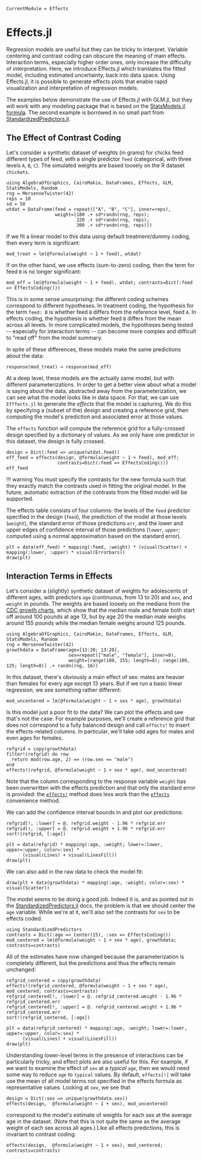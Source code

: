 ```@meta
CurrentModule = Effects
```

# Effects.jl

Regression models are useful but they can be tricky to interpret. Variable centering and contrast coding can obscure the meaning of main effects. Interaction terms, especially higher order ones, only increase the difficulty of interpretation. Here, we introduce Effects.jl which translates the fitted model, including estimated uncertainty, back into data space. Using Effects.jl, it is possible to generate effects plots that enable rapid visualization and interpretation of regression models.

The examples below demonstrate the use of Effects.jl with GLM.jl,
but they will work with any modeling package that is based on the [StatsModels.jl
formula](https://juliastats.org/StatsModels.jl/stable/formula/).
The second example is borrowed in no small part from [StandardizedPredictors.jl](https://beacon-biosignals.github.io/StandardizedPredictors.jl/dev/).

## The Effect of Contrast Coding

Let's consider a synthetic dataset of weights (in grams) for chicks feed different types of feed, with a single predictor `feed` (categorical, with three levels `A`, `B`, `C`). The simulated weights are based loosely on the R dataset `chickwts`.

```@example contrasts
using AlgebraOfGraphics, CairoMakie, DataFrames, Effects, GLM, StatsModels, Random
rng = MersenneTwister(42)
reps = 10
sd = 50
wtdat = DataFrame(feed = repeat(["A", "B", "C"], inner=reps),
                  weight=[180 .+ sd*randn(rng, reps);
                          220 .+ sd*randn(rng, reps);
                          300 .+ sd*randn(rng, reps)])
```

If we fit a linear model to this data using default treatment/dummy coding, then every term is significant:

```@example contrasts
mod_treat = lm(@formula(weight ~ 1 + feed), wtdat)
```

If on the other hand, we use effects (sum-to-zero) coding, then the term for feed `B` is no longer significant:

```@example contrasts
mod_eff = lm(@formula(weight ~ 1 + feed), wtdat; contrasts=Dict(:feed => EffectsCoding()))
```

This is in some sense unsurprising: the different coding schemes correspond to different hypotheses. In treatment coding, the hypothesis for the term `feed: B` is whether feed `B` differs from the reference level, feed `A`. In effects coding, the hypothesis is whether feed `B` differs from the mean across all levels. In more complicated models, the hypotheses being tested -- especially for interaction terms -- can become more complex and difficult to "read off" from the model summary.

In spite of these differences, these models make the same predictions about the data:

```@example contrasts
response(mod_treat) ≈ response(mod_eff)
```

At a deep level, these models are the actually same model, but with different parameterizations. In order to get a better view about what a model is saying about the data, abstracted away from the parameterization, we can see what the model looks like in data space. For that, we can use `Efffects.jl` to generate the *effects* that the model is capturing. We do this by specifying a (subset of the) design and creating a reference grid, then computing the model's prediction and associated error at those values.

The `effects` function will compute the reference grid for a fully-crossed design specified by a dictionary of values. As we only have one predictor in this dataset, the design is fully crossed.


```@example contrasts
design = Dict(:feed => unique(wtdat.feed))
eff_feed = effects(design, @formula(weight ~ 1 + feed), mod_eff;
                   contrasts=Dict(:feed => EffectsCoding()))
eff_feed
```

!!! warning
    You must specify the contrasts for the new formula such that they exactly match the contrasts used in fitting the original model. In the future, automatic extraction of the contrasts from the fitted model will be supported.

The effects table consists of four columns: the levels of the `feed` predictor specified in the design (`feed`), the prediction of the model at those levels (`weight`), the standard error of those predictions `err`, and the lower and upper edges of confidence interval of those predictions (`lower`, `upper`; computed using a normal approximation based on the standard error).

```@example contrasts
plt = data(eff_feed) * mapping(:feed, :weight) * (visual(Scatter) + mapping(:lower, :upper) * visual(Errorbars))
draw(plt)
```
## Interaction Terms in Effects

Let's consider a (slightly) synthetic dataset of weights for adolescents of
different ages, with predictors `age` (continuous, from 13 to 20) and `sex`, and
`weight` in pounds.  The weights are based loosely on the medians from the [CDC
growth charts](https://www.cdc.gov/growthcharts/html_charts/wtage.htm), which
show that the median male and female both start off around 100 pounds at age 13,
but by age 20 the median male weighs around 155 pounds while the median female
weighs around 125 pounds.

```@example centering
using AlgebraOfGraphics, CairoMakie, DataFrames, Effects, GLM, StatsModels, Random
rng = MersenneTwister(42)
growthdata = DataFrame(age=[13:20; 13:20],
                       sex=repeat(["male", "female"], inner=8),
                       weight=[range(100, 155; length=8); range(100, 125; length=8)] .+ randn(rng, 16))
```

In this dataset, there's obviously a main effect of sex: males are heavier than
females for every age except 13 years.  But if we run a basic linear regression, we
see something rather different:

```@example centering
mod_uncentered = lm(@formula(weight ~ 1 + sex * age), growthdata)
```

Is this model just a poor fit to the data? We can plot the effects and see that's not the case. For example purposes, we'll create a reference grid that does not correspond to a fully balanced design and call `effects!` to insert the effects-related columns. In particular, we'll take odd ages for males and even ages for females.

```@example centering
refgrid = copy(growthdata)
filter!(refgrid) do row
  return mod(row.age, 2) == (row.sex == "male")
end
effects!(refgrid, @formula(weight ~ 1 + sex * age), mod_uncentered)
```

Note that the column corresponding to the response variable `weight` has been overwritten with the effects prediction and that only the standard error is provided: the [`effects!`](@ref) method does less work than the [`effects`](@ref) convenience method.

We can add the confidence interval bounds in and plot our predictions:
```@example contrasts
refgrid[!, :lower] = @. refgrid.weight - 1.96 * refgrid.err
refgrid[!, :upper] = @. refgrid.weight + 1.96 * refgrid.err
sort!(refgrid, [:age])

plt = data(refgrid) * mapping(:age, :weight; lower=:lower, upper=:upper, color=:sex) *
      (visual(Lines) + visual(LinesFill))
draw(plt)
```

We can also add in the raw data to check the model fit:

```@example contrasts
draw(plt + data(growthdata) * mapping(:age, :weight; color=:sex) * visual(Scatter))
```

The model seems to be doing a good job. Indeed it is, and as pointed out in the [StandardizedPredictors.jl](https://beacon-biosignals.github.io/StandardizedPredictors.jl/dev/) docs, the problem is that we should center the `age` variable. While we're at it, we'll also set the contrasts for `sex` to be effects coded.

```@example centering
using StandardizedPredictors
contrasts = Dict(:age => Center(15), :sex => EffectsCoding())
mod_centered = lm(@formula(weight ~ 1 + sex * age), growthdata; contrasts=contrasts)
```

All of the estimates have now changed because the parameterization is completely different, but the predictions and thus the effects remain unchanged:

```@example centering
refgrid_centered = copy(growthdata)
effects!(refgrid_centered, @formula(weight ~ 1 + sex * age), mod_centered; contrasts=contrasts)
refgrid_centered[!, :lower] = @. refgrid_centered.weight - 1.96 * refgrid_centered.err
refgrid_centered[!, :upper] = @. refgrid_centered.weight + 1.96 * refgrid_centered.err
sort!(refgrid_centered, [:age])

plt = data(refgrid_centered) * mapping(:age, :weight; lower=:lower, upper=:upper, color=:sex) *
      (visual(Lines) + visual(LinesFill))
draw(plt)
```

Understanding lower-level terms in the presence of interactions can be particularly tricky, and effect plots are also useful for this. For example, if we want to examine the effect of `sex` at a *typical*  `age`, then we would need some way to reduce `age` to `typical` values. By default, `effects[!]` will take use the mean of all model terms not specified in the effects formula as representative values. Looking at `sex`, we see that

```@example centering
design = Dict(:sex => unique(growthdata.sex))
effects(design,  @formula(weight ~ 1 + sex), mod_uncentered)
```

correspond to the model's estimate of weights for each sex at the average age in the dataset. (Note that this is not quite the same as the average weight of each sex across all ages.) Like all effects predictions, this is invariant to contrast coding:

```@example centering
effects(design,  @formula(weight ~ 1 + sex), mod_centered; contrasts=contrasts)
```

